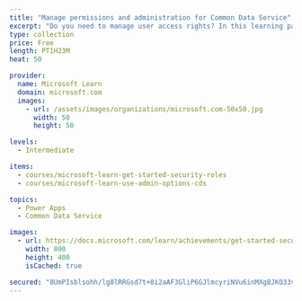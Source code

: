 ```yaml
---
title: "Manage permissions and administration for Common Data Service"
excerpt: "Do you need to manage user access rights? In this learning path, you will learn how to manage permissions associated with environments and entities.  You will also learn about different administrative portals and how to access each."
type: collection
price: Free
length: PT1H23M
heat: 50

provider:
  name: Microsoft Learn
  domain: microsoft.com
  images:
    - url: /assets/images/organizations/microsoft.com-50x50.jpg
      width: 50
      height: 50

levels:
  - Intermediate

items:
  - courses/microsoft-learn-get-started-security-roles
  - courses/microsoft-learn-use-admin-options-cds

topics:
  - Power Apps
  - Common Data Service

images:
  - url: https://docs.microsoft.com/learn/achievements/get-started-security-roles-social.png
    width: 800
    height: 400
    isCached: true

secured: "8UmPIsblsohh/lg8lRRGsd7t+8i2aAF3GliP6GJlmcyriNVu6inMXgBJKO33vypns3LXLjP272pRDhKmRglz5SDuUc22rJGjMc2sfc6F2HGk5iBy1d9r2+pCcJFNb1FyG4ZVkisFy0u+r2PMYzHENI9f1bbrQuftFXgVuPmxgyKEey7i4Psl9KswfF1zsRunKgzeVKMzNo9ITV/rCwndhGlzuhX3+gBNnd8nW/nn/Qq1CpHAxG52gChY8uiAl7uSjMJpWvPpS6tSVdDHGSH+nDckGN3ifBex2Uk+mPmyY+wRhdXPFQIbsqpgBX/nahiYKoZKTED9/o9Azwj8H5Yqp7KQfc1w/pUaWnyiYmZhmWk=;V/hcoad452FDCdZp2rwOGw=="
---
```


